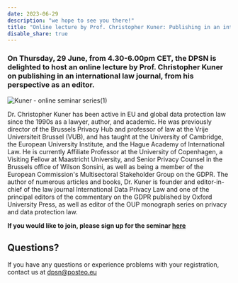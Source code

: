 ```yaml
---
date: 2023-06-29
description: "we hope to see you there!"
title: "Online lecture by Prof. Christopher Kuner: Publishing in an international law journal: the editor’s perspective"
disable_share: true
---
```



### **On Thursday, 29 June, from 4.30-6.00pm CET,  the DPSN is delighted to host an online lecture by Prof. Christopher Kuner on publishing in an international law journal, from his perspective as an editor.** ### 

![Kuner - online seminar series(1)](https://github.com/dataprotectionscholarsnetwork/dataprotectionscholarsnetwork.github.io/assets/116156905/af3ee140-70db-4574-9473-51eb26abcf0c)


Dr. Christopher Kuner has been active in EU and global data protection law since the 1990s as a lawyer, author, and academic. He was previously director of the Brussels Privacy Hub and professor of law at the Vrije Universiteit Brussel (VUB), and has taught at the University of Cambridge, the European University Institute, and the Hague Academy of International Law. He is currently Affiliate Professor at the University of Copenhagen, a Visiting Fellow at Maastricht University, and Senior Privacy Counsel in the Brussels office of Wilson Sonsini, as well as being a member of the European Commission's Multisectoral Stakeholder Group on the GDPR. The author of numerous articles and books, Dr. Kuner is founder and editor-in-chief of the law journal International Data Privacy Law and one of the principal editors of the commentary on the GDPR published by Oxford University Press, as well as editor of the OUP monograph series on privacy and data protection law.

**If you would like to join, please sign up for the seminar [here](https://tinyurl.com/4uyep97y)**



## Questions? ##

If you have any questions or experience problems with your registration, contact us at dpsn@posteo.eu


